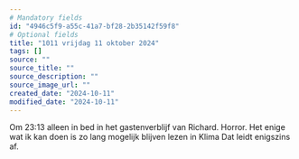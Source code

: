 ```yaml
---
# Mandatory fields
id: "4946c5f9-a55c-41a7-bf28-2b35142f59f8"
# Optional fields
title: "1011 vrijdag 11 oktober 2024"
tags: []
source: ""
source_title: ""
source_description: ""
source_image_url: ""
created_date: "2024-10-11"
modified_date: "2024-10-11"
---
```

Om 23:13 alleen in bed in het gastenverblijf van Richard. Horror. Het enige wat ik kan doen is zo lang mogelijk blijven lezen in Klima  Dat leidt enigszins af.
